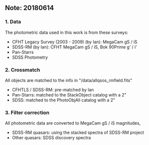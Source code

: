 ## Note: 20180614

### 1. Data

The photometric data used in this work is from these surveys:

- CFHT Legacy Survey (2003 - 2009) (by Ian): MegaCam gS / iS
- SDSS-RM (by Ian): CFHT MegaCam gS / iS, Bok 90Prime g' / i'
- Pan-Starrs
- SDSS Photometry

### 2. Crossmatch

All objects are matched to the info in "/data/allqsos_rmfield.fits"

- CFHTLS / SDSS-RM: pre-matched by Ian
- Pan-Starrs: matched to the StackObject catalog with a 2"
- SDSS: matched to the PhotoObjAll catalog with a 2"


### 3. Filter correction

All photometric data are converted to MegaCam gS / iS magnitudes,

- SDSS-RM quasars: using the stacked spectra of SDSS-RM project
- Other quasars: SDSS discovery spectra


